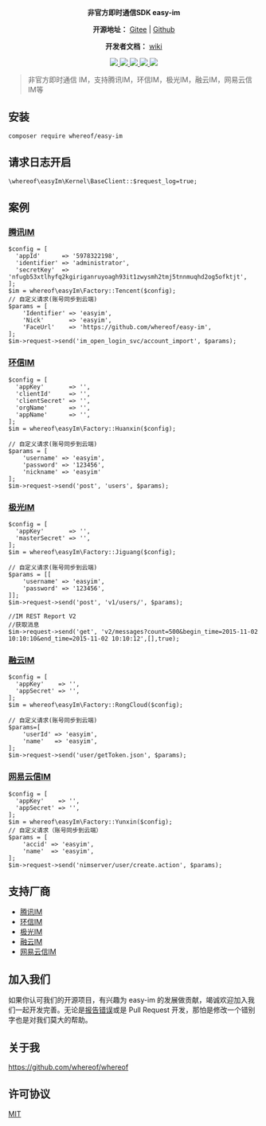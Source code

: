 <p align="center">
	<strong>非官方即时通信SDK easy-im</strong>
</p>

<p align="center">
	<strong>开源地址：</strong> <a target="_blank" href='https://gitee.com/whereof/easy-im'>Gitee</a> | <a target="_blank" href='https://github.com/whereof/easy-im'>Github</a> 
</p>
<p align="center">
	<strong>开发者文档：</strong> <a target="_blank" href='https://github.com/whereof/easy-im/wiki'>wiki</a>
</p>
<p align="center">
    <a href="https://packagist.org/packages/whereof/easy-im" target="_blank">
        <img class="badge" src="http://poser.pugx.org/whereof/easy-im/v">
     </a><a href="https://packagist.org/packages/whereof/easy-im" target="_blank">
        <img class="badge" src="http://poser.pugx.org/whereof/easy-im/downloads">
     </a><a href="https://packagist.org/packages/whereof/easy-im" target="_blank">
        <img class="badge" src="http://poser.pugx.org/whereof/easy-im/v/unstable">
     </a><a href="https://packagist.org/packages/whereof/easy-im" target="_blank">
        <img class="badge" src="http://poser.pugx.org/whereof/easy-im/license">
     </a><a href="https://packagist.org/packages/whereof/easy-im" target="_blank">
        <img class="badge" src="http://poser.pugx.org/whereof/easy-im/require/php">
     </a>
</p>

> 非官方即时通信 IM，支持腾讯IM，环信IM，极光IM，融云IM，网易云信IM等


## 安装

~~~~
composer require whereof/easy-im
~~~~

## 请求日志开启

~~~
\whereof\easyIm\Kernel\BaseClient::$request_log=true;
~~~

## 案例

### [腾讯IM](https://cloud.tencent.com/product/im) 

~~~
$config = [
  'appId'      => '5978322198',
  'identifier' => 'administrator',
  'secretKey'  => 'nfugb53xtlhyfq2kgiriganruyoagh93it1zwysmh2tmj5tnnmuqhd2og5ofktjt',
];
$im = whereof\easyIm\Factory::Tencent($config);
// 自定义请求(账号同步到云端)
$params = [
    'Identifier' => 'easyim',
    'Nick'       => 'easyim',
    'FaceUrl'    => 'https://github.com/whereof/easy-im',
];
$im->request->send('im_open_login_svc/account_import', $params);
~~~

### [环信IM](https://www.easemob.com/) 

~~~
$config = [
  'appKey'       => '',
  'clientId'     => '',
  'clientSecret' => '',
  'orgName'      => '',
  'appName'      => '',
];
$im = whereof\easyIm\Factory::Huanxin($config);

// 自定义请求(账号同步到云端)
$params = [
    'username' => 'easyim',
    'password' => '123456',
    'nickname' => 'easyim'
];
$im->request->send('post', 'users', $params);
~~~

### [极光IM](https://www.jiguang.cn/im)

~~~
$config = [
  'appKey'       => '',
  'masterSecret' => '',
];
$im = whereof\easyIm\Factory::Jiguang($config);

// 自定义请求(账号同步到云端)
$params = [[
    'username' => 'easyim',
    'password' => '123456',
]];
$im->request->send('post', 'v1/users/', $params);

//IM REST Report V2
//获取消息
$im->request->send('get', 'v2/messages?count=500&begin_time=2015-11-02 10:10:10&end_time=2015-11-02 10:10:12',[],true);
~~~

### [融云IM](https://www.jiguang.cn/im) 

~~~
$config = [
  'appKey'    => '',
  'appSecret' => '',
];
$im = whereof\easyIm\Factory::RongCloud($config);

// 自定义请求(账号同步到云端)
$params=[
    'userId' => 'easyim',
    'name'   => 'easyim',
];
$im->request->send('user/getToken.json', $params);
~~~
###  [网易云信IM](https://yunxin.163.com/) 

~~~
$config = [
  'appKey'    => '',
  'appSecret' => '',
];
$im = whereof\easyIm\Factory::Yunxin($config);
// 自定义请求（账号同步到云端）
$params = [
    'accid' => 'easyim',
    'name'  => 'easyim',
];
$im->request->send('nimserver/user/create.action', $params);
~~~




## 支持厂商

- [腾讯IM](https://cloud.tencent.com/product/im) 
- [环信IM](https://www.easemob.com/) 
- [极光IM](https://www.jiguang.cn/im)
- [融云IM](https://www.jiguang.cn/im) 
- [网易云信IM](https://yunxin.163.com/) 



##  加入我们

如果你认可我们的开源项目，有兴趣为 easy-im 的发展做贡献，竭诚欢迎加入我们一起开发完善。无论是[报告错误](https://github.com/whereof/easy-im/issues)或是 Pull Request 开发，那怕是修改一个错别字也是对我们莫大的帮助。



##  关于我
https://github.com/whereof/whereof


##  许可协议
[MIT](https://opensource.org/licenses/MIT)
